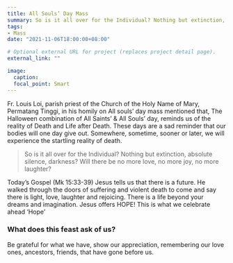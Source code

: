 ```yaml
---
title: All Souls’ Day Mass
summary: So is it all over for the Individual? Nothing but extinction, absolute silence, darkness? Will there be no more love, no more joy, no more laughter?
tags:
- Mass
date: "2021-11-06T18:00:00+08:00"

# Optional external URL for project (replaces project detail page).
external_link: ""

image:
  caption:
  focal_point: Smart
---
```

Fr. Louis Loi, parish priest of the Church of the Holy Name of Mary, Permatang Tinggi, in his homily on All souls’ day mass mentioned that, The Halloween combination of All Saints’ & All Souls’ day, reminds us of the reality of Death and Life after Death. These days are a sad reminder that our bodies will one day give out. Somewhere, sometime, sooner or later, we will experience the startling reality of death.
> So is it all over for the Individual? Nothing but extinction, absolute silence, darkness? Will there be no more love, no more joy, no more laughter?

Today’s Gospel (Mk 15:33-39) Jesus tells us that there is a future. He walked through the doors of suffering and violent death to come and say there is light, love, laughter and rejoicing. There is a life beyond your dreams and imagination. Jesus offers HOPE! This is what we celebrate ahead ‘Hope’

### What does this feast ask of us?
Be grateful for what we have, show our appreciation, remembering our love ones, ancestors, friends, that have gone before us.
